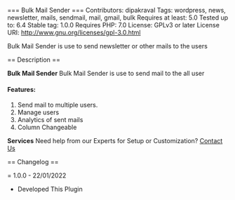 === Bulk Mail Sender ===
Contributors: dipakraval
Tags: wordpress, news, newsletter, mails, sendmail, mail, gmail, bulk
Requires at least: 5.0
Tested up to: 6.4
Stable tag: 1.0.0
Requires PHP: 7.0
License: GPLv3 or later
License URI: http://www.gnu.org/licenses/gpl-3.0.html

Bulk Mail Sender is use to send newsletter or other mails to the users

== Description ==

**Bulk Mail Sender** 
Bulk Mail Sender is use to send mail to the all user

#### Features:
1. Send mail to multiple users.
2. Manage users
3. Analytics of sent mails
3. Column Changeable

**Services**
Need help from our Experts for Setup or Customization? 
[Contact Us](https://insixus.com)


== Changelog ==

= 1.0.0 - 22/01/2022
* Developed This Plugin
